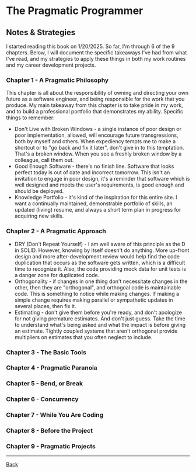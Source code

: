 # The Pragmatic Programmer

## Notes & Strategies
I started reading this book on 1/20/2025.  So far, I'm through 6 of the 9 chapters.  Below, I will document the specific takeaways I've had from what I've read, and my strategies to apply these things in both my work routines and my career development projects.

### Chapter 1 - A Pragmatic Philosophy

This chapter is all about the responsibility of owning and directing your own future as a software engineer, and being responsible for the work that you produce.  My main takeaway from this chapter is to take pride in my work, and to build a professional portfolio that demonstrates my ability.  Specific things to remember:
- Don't Live with Broken Windows - a single instance of poor design or poor implementation, allowed, will encourage future transgressions, both by myself and others.  When expediency tempts me to make a shortcut or to "go back and fix it later", don't give in to this temptation.  That's a broken window.  When you see a freshly broken window by a colleague, call them out.
- Good Enough Software - there's no finish line.  Software that looks perfect today is out of date and incorrect tomorrow.  This isn't an invitation to engage in poor design, it's a reminder that software which is well designed and meets the user's requirements, is good enough and should be deployed.
- Knowledge Portfolio - it's kind of the inspiration for this entire site.  I want a continually maintained, demonstrable portfolio of skills, an updated (living) resume, and always a short term plan in progress for acquiring new skills.

### Chapter 2 - A Pragmatic Approach
- DRY (Don't Repeat Yourself) - I am well aware of this principle as the D in SOLID.  However, knowing by itself doesn't do anything.  More up-front design and more after-development review would help find the code duplication that occurs as the software gets written, which is a difficult time to recognize it.  Also, the code providing mock data for unit tests is a danger zone for duplicated code.
- Orthogonality - if changes in one thing don't necessitate changes in the other, then they are "orthogonal", and orthogoal code is maintainable code.  This is something to notice while making changes.  If making a simple change requires making parallel or sympathetic updates in several places, then fix it.
- Estimating - don't give them before you're ready, and don't apologize for not giving premature estimates.  And don't just guess.  Take the time to understand what's being asked and what the impact is before giving an estimate.  Tightly coupled systems that aren't orthogonal provide multipliers on estimates that you often neglect to include.

### Chapter 3 - The Basic Tools

### Chapter 4 - Pragmatic Paranoia

### Chapter 5 - Bend, or Break

### Chapter 6 - Concurrency

### Chapter 7 - While You Are Coding

### Chapter 8 - Before the Project

### Chapter 9 - Pragmatic Projects

---

[Back](README.md)
